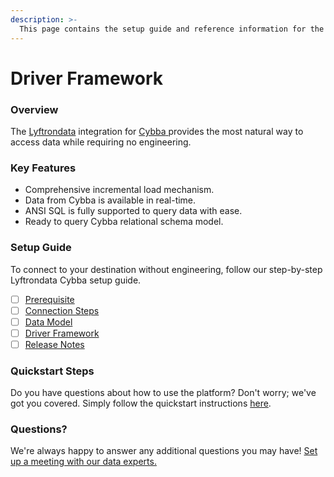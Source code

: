 ```yaml
---
description: >-
  This page contains the setup guide and reference information for the Cybba source connector.
---
```


# Driver Framework

### Overview

The [Lyftrondata](https://www.lyftrondata.com/) integration for [Cybba](https://www.lyftrondata.com/integration/cybba/)[ ](https://www.lyftrondata.com/integration/cybba/)provides the most natural way to access data while requiring no engineering.

### Key Features

* Comprehensive incremental load mechanism.
* Data from Cybba is available in real-time.&#x20;
* ANSI SQL is fully supported to query data with ease.
* Ready to query Cybba relational schema model.

### Setup Guide

To connect to your destination without engineering, follow our step-by-step Lyftrondata Cybba setup guide.

* [ ] [Prerequisite](../../marketing-analytics/cybba/prerequisite.md)
* [ ] [Connection Steps](../../marketing-analytics/cybba/connection-steps.md)
* [ ] [Data Model](../../marketing-analytics/cybba/data-model/)
* [ ] [Driver Framework](../../marketing-analytics/cybba/driver-framework/)
* [ ] [Release Notes](../../marketing-analytics/cybba/release-notes.md)

### Quickstart Steps

Do you have questions about how to use the platform? Don't worry; we've got you covered. Simply follow the quickstart instructions [here](../../../quickstart-steps.md).

### Questions? <a href="#questions" id="questions"></a>

We're always happy to answer any additional questions you may have! [Set up a meeting with our data experts.](https://www.lyftrondata.com/book-a-meeting/)


